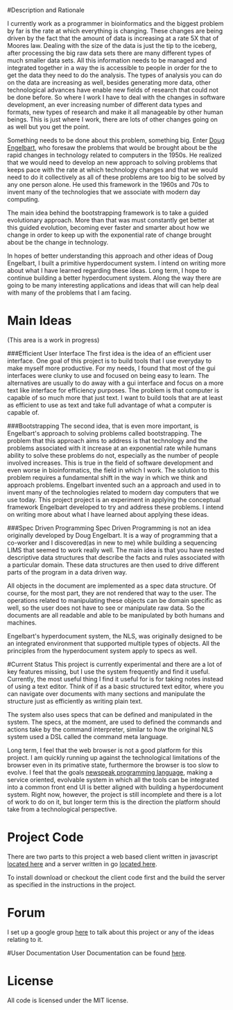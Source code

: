 #Description and Rationale

I currently work as a programmer in bioinformatics and the biggest problem by far is the rate at which everything is changing. These changes are being driven by the fact that the amount of data is increasing at a rate 5X that of Moores law. Dealing with the size of the data is just the tip to the iceberg, after processing the big raw data sets there are many different types of much smaller data sets. All this information needs to be managed and integrated together in a way the is accessible to people in order for the to get the data they need to do the analysis. The types of analysis you can do on the data are increasing as well, besides generating more data, other technological advances have enable new fields of research that could not be done before. So where I work I have to deal with the changes in software development, an ever increasing number of different data types and formats, new types of research and make it all manageable by other human beings. This is just where I work, there are lots of other changes going on as well but you get the point.

Something needs to be done about this problem, something big. Enter [Doug Engelbart](https://github.com/smarks159/hyperdocument-system-wiki/wiki/DougEngelbartIntro), who foresaw the problems that would be brought about be the rapid changes in technology related to computers in the 1950s. He realized that we would need to develop an new approach to solving problems that keeps pace with the rate at which technology changes and that we would need to do it collectively as all of these problems are too big to be solved by any one person alone. He used this framework in the 1960s and 70s to invent many of the technologies that we associate with modern day computing.

The main idea behind the bootstrapping framework is to take a guided evolutionary approach. More than that was must constantly get better at this guided evolution, becoming ever faster and smarter about how we change in order to keep up with the exponential rate of change brought about be the change in technology.

In hopes of better understanding this approach and other ideas of Doug Engelbart, I built a primitive hyperdocument system. I intend on writing more about what I have learned regarding these ideas. Long term, I hope to continue building a better hyperdocument system. Along the way there are going to be many interesting applications and ideas that will can help deal with many of the problems that I am facing. 

# Main Ideas 
(This area is a work in progress)

###Efficient User Interface
The first idea is the idea of an efficient user interface. One goal of this project is to build tools that I use everyday to make myself more productive. For my needs, I found that most of the gui interfaces were clunky to use and focused on being easy to learn. The alternatives are usually to do away with a gui interface and focus on a more text like interface for efficiency purposes. The problem is that computer is capable of so much more that just text.  I want to build tools that are at least as efficient to use as text and take full advantage of what a computer is capable of.

###Bootstrapping
The second idea, that is even more important, is Engelbart's approach to solving problems called bootstrapping. The problem that this approach aims to address is that technology and the problems associated with it increase at an exponential rate while humans ability to solve these problems do not, especially as the number of people involved increases. This is true in the field of software development and even worse in bioinformatics, the field in which I work. The solution to this problem requires a fundamental shift in the way in which we think and approach problems. Engelbart invented such an a approach and used in to invent many of the technologies related to modern day computers that we use today. This project project is an experiment in applying the conceptual framework Engelbart developed to try and address these problems. I intend on writing more about what I have learned about applying these ideas.

###Spec Driven Programming
Spec Driven Programming is not an idea originally developed by Doug Engelbart. It is a way of programming that a co-worker and I discovered(as in new to me) while building a sequencing LIMS that seemed to work really well. The main idea is that you have nested descriptive data structures that describe the facts and rules associated with a particular domain. These data structures are then used to drive different parts of the program in a data driven way.

All objects in the document are implemented as a spec data structure. Of course, for the most part, they are not rendered that way to the user. The operations related to manipulating these objects can be domain specific as well, so the user does not have to see or manipulate raw data. So the documents are all readable and able to be manipulated by both humans and machines.

Engelbart's hyperdocument system, the NLS, was originally designed to be an integrated environment that supported multiple types of objects. All the principles from the hyperdocument system apply to specs as well.
 

#Current Status
This project is currently experimental and there are a lot of key features missing, but I use the system frequently and find it useful. Currently, the most useful thing I find it useful for is for taking notes instead of using a text editor. Think of if as a basic structured text editor, where you can navigate over documents with many sections and manipulate the structure just as efficiently as writing plain text.

The system also uses specs that can be defined and manipulated in the system. The specs, at the moment, are used to defined the commands and actions take by the command interpreter, similar to how the original NLS system used a DSL called the command meta language.

Long term, I feel that the web browser is not a good platform for this project. I am quickly running up against the technological limitations of the browser even in its primative state, furthermore the browser is too slow to evolve. I feel that the goals [newspeak programming language](http://www.newspeaklanguage.org/), making a service oriented, evolvable system in which all the tools can be integrated into a common front end UI is better aligned with building a hyperdocument system. Right now, however, the project is still incomplete and there is a lot of work to do on it, but longer term this is the direction the platform should take from a technological perspective.

# Project Code
There are two parts to this project a web based client written in javascript [located here](https://github.com/smarks159/hyperdocument-system-js-client) and a server written in go [located here](https://github.com/smarks159/hyperdocument-system-go-server). 

To install download or checkout the client code first and the build the server as specified in the instructions in the project.

# Forum
I set up a google group [here](https://groups.google.com/forum/#!forum/hyperdocumentsystem) to talk about this project or any of the ideas relating to it.

#User Documentation
User Documentation can be found [here](https://github.com/smarks159/hyperdocument-system-wiki/wiki/userdocs_toc).

# License
All code is licensed under the MIT license.
